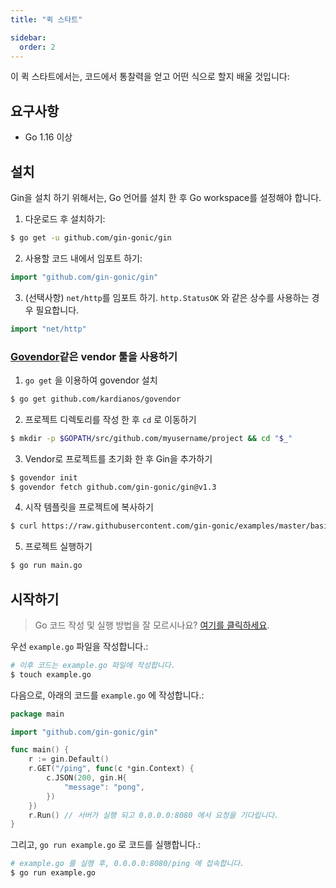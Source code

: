 ```yaml
---
title: "퀵 스타트"

sidebar:
  order: 2
---
```


이 퀵 스타트에서는, 코드에서 통찰력을 얻고 어떤 식으로 할지 배울 것입니다:

## 요구사항

- Go 1.16 이상

## 설치

Gin을 설치 하기 위해서는, Go 언어를 설치 한 후 Go workspace를 설정해야 합니다.

1. 다운로드 후 설치하기:

```sh
$ go get -u github.com/gin-gonic/gin
```

2. 사용할 코드 내에서 임포트 하기:

```go
import "github.com/gin-gonic/gin"
```

3. (선택사항) `net/http`를 임포트 하기. `http.StatusOK` 와 같은 상수를 사용하는 경우 필요합니다.

```go
import "net/http"
```

### [Govendor](https://github.com/kardianos/govendor)같은 vendor 툴을 사용하기

1. `go get` 을 이용하여 govendor 설치

```sh
$ go get github.com/kardianos/govendor
```
2. 프로젝트 디렉토리를 작성 한 후  `cd` 로 이동하기

```sh
$ mkdir -p $GOPATH/src/github.com/myusername/project && cd "$_"
```

3. Vendor로 프로젝트를 초기화 한 후 Gin을 추가하기

```sh
$ govendor init
$ govendor fetch github.com/gin-gonic/gin@v1.3
```

4. 시작 템플릿을 프로젝트에 복사하기

```sh
$ curl https://raw.githubusercontent.com/gin-gonic/examples/master/basic/main.go > main.go
```

5. 프로젝트 실행하기

```sh
$ go run main.go
```

## 시작하기

> Go 코드 작성 및 실행 방법을 잘 모르시나요? [여기를 클릭하세요](https://golang.org/doc/code.html).

우선 `example.go` 파일을 작성합니다.:

```sh
# 이후 코드는 example.go 파일에 작성합니다.
$ touch example.go
```

다음으로, 아래의 코드를 `example.go` 에 작성합니다.:

```go
package main

import "github.com/gin-gonic/gin"

func main() {
	r := gin.Default()
	r.GET("/ping", func(c *gin.Context) {
		c.JSON(200, gin.H{
			"message": "pong",
		})
	})
	r.Run() // 서버가 실행 되고 0.0.0.0:8080 에서 요청을 기다립니다.
}
```

그리고, `go run example.go` 로 코드를 실행합니다.:

```sh
# example.go 를 실행 후, 0.0.0.0:8080/ping 에 접속합니다.
$ go run example.go
```
